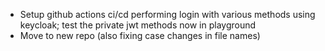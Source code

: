 * Setup github actions ci/cd performing login with various methods using keycloak;
test the private jwt methods now in playground
* Move to new repo (also fixing case changes in file names)